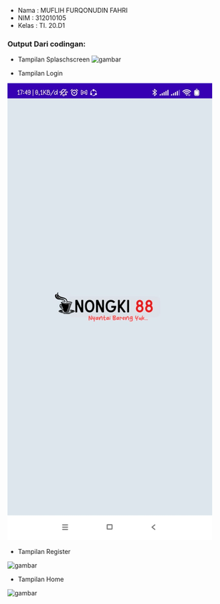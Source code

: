 - Nama  : MUFLIH FURQONUDIN FAHRI
- NIM   : 312010105
- Kelas : TI. 20.D1



### Output Dari codingan:
- Tampilan Splaschscreen
![gambar](ss/splascreen.png)


- Tampilan Login

![gambar](splashscreen.jpg)


- Tampilan Register

![gambar](ss/ss4.png)

- Tampilan Home

![gambar](ss/ss4.png)


